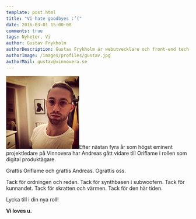 ```yaml
---
template: post.html
title: "Vi hate goodbyes :’("
date: 2016-03-01 15:00:00
comments: true
tags: Nyheter, Vi
author: Gustav Frykholm
authorDescription: Gustav Frykholm är webutvecklare och front-end tech-lead på Vinnovera.
authorImage: /images/profiles/gustav.jpg
authorMail: gustav@vinnovera.se
---
```


<img src="/images/profiles/andreas.jpg" alt="Jonas" class="portrait" />Efter nästan fyra år som högst eminent projektledare på Vinnovera har Andreas gått vidare till Oriflame i rollen som digital produktägare.
<!--more-->

Grattis Oriflame och grattis Andreas.
Ograttis oss.

Tack för ordningen och redan. Tack för synthbasen i subwoofern. Tack för kunnandet. Tack för skratten och värmen. Tack för den här tiden.

Lycka till i din nya roll!

**Vi loves u.**


